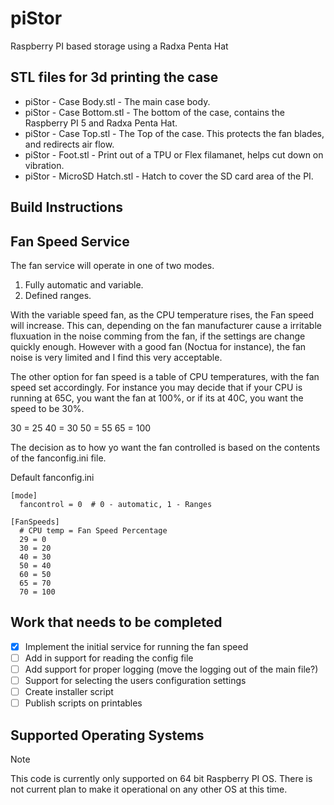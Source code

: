 # piStor
Raspberry PI based storage using a Radxa Penta Hat

## STL files for 3d printing the case

- piStor - Case Body.stl     - The main case body.
- piStor - Case Bottom.stl   - The bottom of the case, contains the Raspberry PI 5 and Radxa Penta Hat.
- piStor - Case Top.stl      - The Top of the case.  This protects the fan blades, and redirects air flow.
- piStor - Foot.stl          - Print out of a TPU or Flex filamanet, helps cut down on vibration.
- piStor - MicroSD Hatch.stl - Hatch to cover the SD card area of the PI.

## Build Instructions

## Fan Speed Service

The fan service will operate in one of two modes.

1. Fully automatic and variable.
2. Defined ranges.

With the variable speed fan, as the CPU temperature rises, the Fan speed will increase.  This can, depending on the fan manufacturer cause a irritable fluxuation in the noise comming from the fan, if the settings are change quickly enough.  However with a good fan (Noctua for instance), the fan noise is very limited and I find this very acceptable.

The other option for fan speed is a table of CPU temperatures, with the fan speed set accordingly.  For instance you may decide that if your CPU is running at 65C, you want the fan at 100%, or if its at 40C, you want the speed to be 30%.

30 = 25
40 = 30
50 = 55
65 = 100

The decision as to how yo want the fan controlled is based on the contents of the fanconfig.ini file.

Default fanconfig.ini

```
[mode]
  fancontrol = 0  # 0 - automatic, 1 - Ranges

[FanSpeeds]
  # CPU temp = Fan Speed Percentage
  29 = 0
  30 = 20
  40 = 30
  50 = 40
  60 = 50
  65 = 70
  70 = 100

```

## Work that needs to be completed

- [x] Implement the initial service for running the fan speed
- [ ] Add in support for reading the config file
- [ ] Add support for proper logging (move the logging out of the main file?)
- [ ] Support for selecting the users configuration settings
- [ ] Create installer script
- [ ] Publish scripts on printables

## Supported Operating Systems

> [!NOTE]
> This code is currently only supported on 64 bit Raspberry PI OS.  There is not current plan to make it operational on any other OS at this time.
